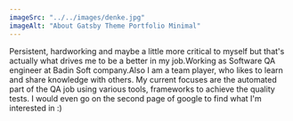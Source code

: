 ```yaml
---
imageSrc: "../../images/denke.jpg"
imageAlt: "About Gatsby Theme Portfolio Minimal"
---
```


Persistent, hardworking and maybe a little more critical to myself but that's actually what drives me to be a better in my job.Working as Software QA engineer at Badin Soft company.Also I am a team player, who likes to learn and share knowledge with others. My current focuses are the automated part of the QA job using various tools, frameworks to achieve the quality tests. 
I would even go on the second page of google to find what I'm interested in :)


